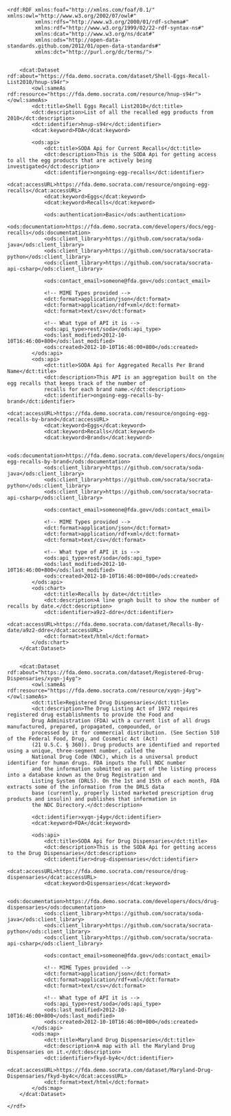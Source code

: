    <rdf:RDF xmlns:foaf="http://xmlns.com/foaf/0.1/" xmlns:owl="http://www.w3.org/2002/07/owl#"
             xmlns:rdfs="http://www.w3.org/2000/01/rdf-schema#"
             xmlns:rdf="http://www.w3.org/1999/02/22-rdf-syntax-ns#"
             xmlns:dcat="http://www.w3.org/ns/dcat#"
             xmlns:ods="http://open-data-standards.github.com/2012/01/open-data-standards#"
             xmlns:dct="http://purl.org/dc/terms/">


        <dcat:Dataset rdf:about="https://fda.demo.socrata.com/dataset/Shell-Eggs-Recall-List2010/hnup-s94r">
            <owl:sameAs rdf:resource="https://fda.demo.socrata.com/resource/hnup-s94r"></owl:sameAs>
            <dct:title>Shell Eggs Recall List2010</dct:title>
            <dct:description>List of all the recalled egg products from 2010</dct:description>
            <dct:identifier>hnup-s94r</dct:identifier>
            <dcat:keyword>FDA</dcat:keyword>

            <ods:api>
                <dct:title>SODA Api for Current Recalls</dct:title>
                <dct:description>This is the SODA Api for getting access to all the egg products that are actively being investigated</dct:description>
                <dct:identifier>ongoing-egg-recalls</dct:identifier>
                <dcat:accessURL>https://fda.demo.socrata.com/resource/ongoing-egg-recalls</dcat:accessURL>
                <dcat:keyword>Eggs</dcat:keyword>
                <dcat:keyword>Recalls</dcat:keyword>

                <ods:authentication>Basic</ods:authentication>
                <ods:documentation>https://fda.demo.socrata.com/developers/docs/egg-recalls</ods:documentation>
                <ods:client_library>https://github.com/socrata/soda-java</ods:client_library>
                <ods:client_library>https://github.com/socrata/socrata-python</ods:client_library>
                <ods:client_library>https://github.com/socrata/socrata-api-csharp</ods:client_library>

                <ods:contact_email>someone@fda.gov</ods:contact_email>

                <!-- MIME Types provided -->
                <dct:format>application/json</dct:format>
                <dct:format>application/rdf+xml</dct:format>
                <dct:format>text/csv</dct:format>

                <!-- What type of API it is -->
                <ods:api_type>rest/soda</ods:api_type>
                <ods:last_modified>2012-10-10T16:46:00+800</ods:last_modified>
                <ods:created>2012-10-10T16:46:00+800</ods:created>
            </ods:api>
            <ods:api>
                <dct:title>SODA Api for Aggregated Recalls Per Brand Name</dct:title>
                <dct:description>This API is an aggregation built on the egg recalls that keeps track of the number of
                recalls for each brand name.</dct:description>
                <dct:identifier>ongoing-egg-recalls-by-brand</dct:identifier>
                <dcat:accessURL>https://fda.demo.socrata.com/resource/ongoing-egg-recalls-by-brand</dcat:accessURL>
                <dcat:keyword>Eggs</dcat:keyword>
                <dcat:keyword>Recalls</dcat:keyword>
                <dcat:keyword>Brands</dcat:keyword>

                <ods:documentation>https://fda.demo.socrata.com/developers/docs/ongoing-egg-recalls-by-brand</ods:documentation>
                <ods:client_library>https://github.com/socrata/soda-java</ods:client_library>
                <ods:client_library>https://github.com/socrata/socrata-python</ods:client_library>
                <ods:client_library>https://github.com/socrata/socrata-api-csharp</ods:client_library>

                <ods:contact_email>someone@fda.gov</ods:contact_email>

                <!-- MIME Types provided -->
                <dct:format>application/json</dct:format>
                <dct:format>application/rdf+xml</dct:format>
                <dct:format>text/csv</dct:format>

                <!-- What type of API it is -->
                <ods:api_type>rest/soda</ods:api_type>
                <ods:last_modified>2012-10-10T16:46:00+800</ods:last_modified>
                <ods:created>2012-10-10T16:46:00+800</ods:created>
            </ods:api>
            <ods:chart>
                <dct:title>Recalls by date</dct:title>
                <dct:description>A line graph built to show the number of recalls by date.</dct:description>
                <dct:identifier>a9z2-ddre</dct:identifier>
                <dcat:accessURL>https://fda.demo.socrata.com/dataset/Recalls-By-date/a9z2-ddre</dcat:accessURL>
                <dct:format>text/html</dct:format>
            </ods:chart>
        </dcat:Dataset>


        <dcat:Dataset rdf:about="https://fda.demo.socrata.com/dataset/Registered-Drug-Dispensaries/xyqn-j4yg">
            <owl:sameAs rdf:resource="https://fda.demo.socrata.com/resource/xyqn-j4yg"></owl:sameAs>
            <dct:title>Registered Drug Dispensaries</dct:title>
            <dct:description>The Drug Listing Act of 1972 requires registered drug establishments to provide the Food and
            Drug Administration (FDA) with a current list of all drugs manufactured, prepared, propagated, compounded, or
            processed by it for commercial distribution. (See Section 510 of the Federal Food, Drug, and Cosmetic Act (Act)
            (21 U.S.C. § 360)). Drug products are identified and reported using a unique, three-segment number, called the
            National Drug Code (NDC), which is a universal product identifier for human drugs. FDA inputs the full NDC number
            and the information submitted as part of the listing process into a database known as the Drug Registration and
            Listing System (DRLS). On the 1st and 15th of each month, FDA extracts some of the information from the DRLS data
            base (currently, properly listed marketed prescription drug products and insulin) and publishes that information in
            the NDC Directory.</dct:description>

            <dct:identifier>xyqn-j4yg</dct:identifier>
            <dcat:keyword>FDA</dcat:keyword>

            <ods:api>
                <dct:title>SODA Api for Drug Dispensaries</dct:title>
                <dct:description>This is the SODA Api for getting access to the Drug Dispensaries</dct:description>
                <dct:identifier>drug-dispensaries</dct:identifier>
                <dcat:accessURL>https://fda.demo.socrata.com/resource/drug-dispensaries</dcat:accessURL>
                <dcat:keyword>Dispensaries</dcat:keyword>

                <ods:documentation>https://fda.demo.socrata.com/developers/docs/drug-dispensaries</ods:documentation>
                <ods:client_library>https://github.com/socrata/soda-java</ods:client_library>
                <ods:client_library>https://github.com/socrata/socrata-python</ods:client_library>
                <ods:client_library>https://github.com/socrata/socrata-api-csharp</ods:client_library>

                <ods:contact_email>someone@fda.gov</ods:contact_email>

                <!-- MIME Types provided -->
                <dct:format>application/json</dct:format>
                <dct:format>application/rdf+xml</dct:format>
                <dct:format>text/csv</dct:format>

                <!-- What type of API it is -->
                <ods:api_type>rest/soda</ods:api_type>
                <ods:last_modified>2012-10-10T16:46:00+800</ods:last_modified>
                <ods:created>2012-10-10T16:46:00+800</ods:created>
            </ods:api>
            <ods:map>
                <dct:title>Maryland Drug Dispensaries</dct:title>
                <dct:description>A map with all the Maryland Drug Dispensaries on it.</dct:description>
                <dct:identifier>fkyd-by4c</dct:identifier>
                <dcat:accessURL>https://fda.demo.socrata.com/dataset/Maryland-Drug-Dispensaries/fkyd-by4c</dcat:accessURL>
                <dct:format>text/html</dct:format>
            </ods:map>
        </dcat:Dataset>

    </rdf>